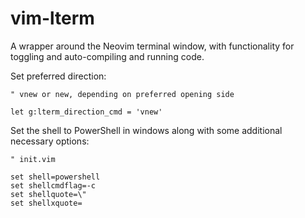 # vim-lterm

A wrapper around the Neovim terminal window, with functionality for toggling and auto-compiling and running code.

Set preferred direction:

```vim
" vnew or new, depending on preferred opening side

let g:lterm_direction_cmd = 'vnew'
```

Set the shell to PowerShell in windows along with some additional necessary options:

```vim
" init.vim

set shell=powershell
set shellcmdflag=-c
set shellquote=\"
set shellxquote=
```
